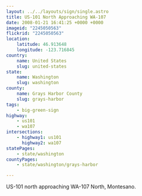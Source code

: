 ```yaml
---
layout: ../../layouts/sign/single.astro
title: US-101 North Approaching WA-107
date: 2008-01-21 16:41:25 +0000 +0000
imageid: "2245050563"
flickrid: "2245050563"
location:
    latitude: 46.913648
    longitude: -123.716845
country:
    name: United States
    slug: united-states
state:
    name: Washington
    slug: washington
county:
    name: Grays Harbor County
    slug: grays-harbor
tags:
    - big-green-sign
highway:
    - us101
    - wa107
intersections:
    - highway1: us101
      highway2: wa107
statePages:
    - state/washington
countyPages:
    - state/washington/grays-harbor

---
```

US-101 north approaching WA-107 North, Montesano.